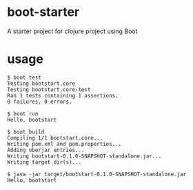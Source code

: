# boot-starter

A starter project for clojure project using Boot

# usage

```
$ boot test
Testing bootstart.core
Testing bootstart.core-test
Ran 1 tests containing 1 assertions.
0 failures, 0 errors.

$ boot run
Hello, bootstart

$ boot build
Compiling 1/1 bootstart.core...
Writing pom.xml and pom.properties...
Adding uberjar entries...
Writing bootstart-0.1.0-SNAPSHOT-standalone.jar...
Writing target dir(s)...

$ java -jar target/bootstart-0.1.0-SNAPSHOT-standalone.jar 
Hello, bootstart
```

